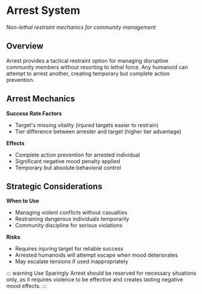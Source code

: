 # Arrest System

*Non-lethal restraint mechanics for community management*

## Overview

Arrest provides a tactical restraint option for managing disruptive community members without 
resorting to lethal force. Any humanoid can attempt to arrest another, creating temporary but 
complete action prevention.

## Arrest Mechanics

**Success Rate Factors**
- Target's missing vitality (injured targets easier to restrain)
- Tier difference between arrester and target (higher tier advantage)

**Effects**
- Complete action prevention for arrested individual
- Significant negative mood penalty applied
- Temporary but absolute behavioral control

## Strategic Considerations

**When to Use**
- Managing violent conflicts without casualties
- Restraining dangerous individuals temporarily
- Community discipline for serious violations

**Risks**
- Requires injuring target for reliable success
- Arrested humanoids will attempt escape when mood deteriorates
- May escalate tensions if used inappropriately

::: warning Use Sparingly
Arrest should be reserved for necessary situations only, as it requires violence to be effective and 
creates lasting negative mood effects.
:::
